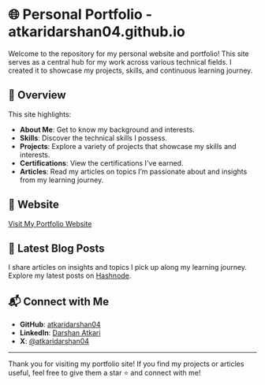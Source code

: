 # 🌐 Personal Portfolio - atkaridarshan04.github.io

Welcome to the repository for my personal website and portfolio! This site serves as a central hub for my work across various technical fields. I created it to showcase my projects, skills, and continuous learning journey.

## 🚀 Overview

This site highlights:

- **About Me**: Get to know my background and interests.
- **Skills**: Discover the technical skills I possess.
- **Projects**: Explore a variety of projects that showcase my skills and interests.
- **Certifications**: View the certifications I've earned.
- **Articles**: Read my articles on topics I’m passionate about and insights from my learning journey.

## 🔗 Website

[Visit My Portfolio Website](https://atkaridarshan04.github.io/)

## 📝 Latest Blog Posts

I share articles on insights and topics I pick up along my learning journey. Explore my latest posts on [Hashnode](https://hashnode.com/@atkaridarshan04).

## 📬 Connect with Me

- **GitHub**: [atkaridarshan04](https://github.com/atkaridarshan04)
- **LinkedIn**: [Darshan Atkari](https://linkedin.com/in/darshan-atkari-577809278/)
- **X**: [@atkaridarshan04](https://x.com/atkaridarshan04)

---
Thank you for visiting my portfolio site! If you find my projects or articles useful, feel free to give them a star ⭐ and connect with me!

